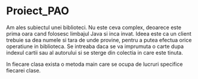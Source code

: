 # Proiect_PAO

Am ales subiectul unei biblioteci. Nu este ceva complex, deoarece este prima oara cand folosesc limbajul Java si inca invat. Ideea este ca un client trebuie sa dea numele si tara de unde provine, pentru a putea efectua orice operatiune in biblioteca. Se intreaba daca se va imprumuta o carte dupa indexul cartii sau al autorului si se sterge din colectia in care este tinuta.

In fiecare clasa exista o metoda main care se ocupa de lucruri specifice fiecarei clase.
